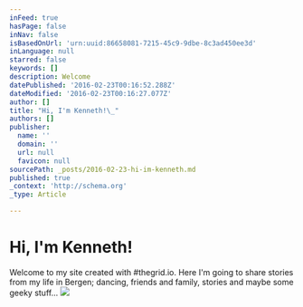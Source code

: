 ```yaml
---
inFeed: true
hasPage: false
inNav: false
isBasedOnUrl: 'urn:uuid:86658081-7215-45c9-9dbe-8c3ad450ee3d'
inLanguage: null
starred: false
keywords: []
description: Welcome
datePublished: '2016-02-23T00:16:52.288Z'
dateModified: '2016-02-23T00:16:27.077Z'
author: []
title: "Hi, I'm Kenneth!\_"
authors: []
publisher:
  name: ''
  domain: ''
  url: null
  favicon: null
sourcePath: _posts/2016-02-23-hi-im-kenneth.md
published: true
_context: 'http://schema.org'
_type: Article

---
```

# Hi, I'm Kenneth! 

Welcome to my site created with \#thegrid.io. Here I'm going to share stories from my life in Bergen; dancing, friends and family, stories and maybe some geeky stuff...
![](https://the-grid-user-content.s3-us-west-2.amazonaws.com/1a5ad5f4-13e6-4069-9a22-025389d4bbde.png)